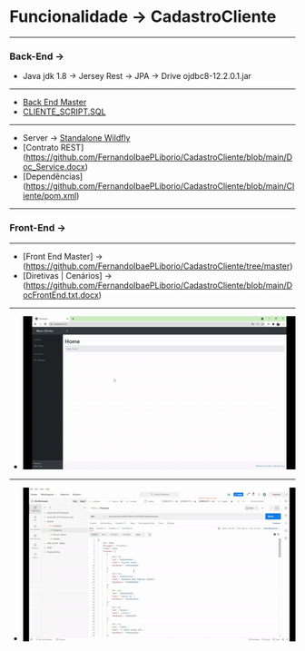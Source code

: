 # Funcionalidade -> CadastroCliente

-----------------------------------------------------------------------------------------------------------------------------------
### Back-End -> 
* Java jdk 1.8 -> Jersey Rest -> JPA -> Drive ojdbc8-12.2.0.1.jar
-----------------------------------------------------------------------------------------------------------------------------------
* [Back End Master](https://github.com/FernandoIbaePLiborio/Cliente/tree/master) 
* [CLIENTE_SCRIPT.SQL](https://github.com/FernandoIbaePLiborio/CadastroCliente/blob/main/CLIENTE_SCRIPT.SQL)   

-----------------------------------------------------------------------------------------------------------------------------------
* Server -> [Standalone Wildfly](https://github.com/FernandoIbaePLiborio/CadastroCliente/blob/main/standaloneCliente.xml) 
* [Contrato REST] (https://github.com/FernandoIbaePLiborio/CadastroCliente/blob/main/Doc_Service.docx) 
* [Dependências] (https://github.com/FernandoIbaePLiborio/CadastroCliente/blob/main/Cliente/pom.xml) 

-----------------------------------------------------------------------------------------------------------------------------------
### Front-End -> 
-----------------------------------------------------------------------------------------------------------------------------------
* [Front End Master] -> (https://github.com/FernandoIbaePLiborio/CadastroCliente/tree/master)  
* [Diretivas | Cenários] -> (https://github.com/FernandoIbaePLiborio/CadastroCliente/blob/main/DocFrontEnd.txt.docx)

-----------------------------------------------------------------------------------------------------------------------------------
* ![Angular](https://github.com/FernandoIbaePLiborio/CadastroCliente/blob/main/front.gif)
-----------------------------------------------------------------------------------------------------------------------------------
* ![Service](https://github.com/FernandoIbaePLiborio/CadastroCliente/blob/main/service.gif)



